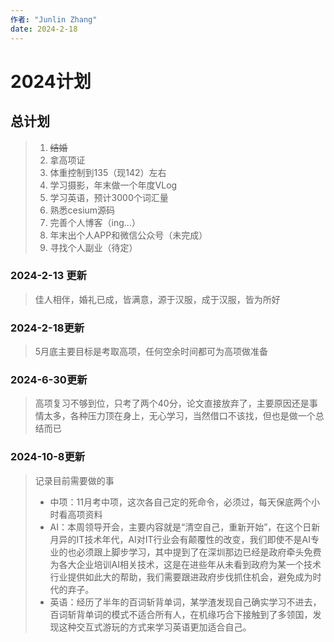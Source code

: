 ```yaml
---
作者: "Junlin Zhang"
date: 2024-2-18
---
```

# 2024计划 

## 总计划
>1. ~~结婚~~
>2. 拿高项证
>3. 体重控制到135（现142）左右
>4. 学习摄影，年末做一个年度VLog
>5. 学习英语，预计3000个词汇量
>6. 熟悉cesium源码
>7. 完善个人博客（ing...）
>8. 年末出个人APP和微信公众号（未完成）
>9. 寻找个人副业（待定）

### 2024-2-13 更新
>佳人相伴，婚礼已成，皆满意，源于汉服，成于汉服，皆为所好
 
### 2024-2-18更新
>5月底主要目标是考取高项，任何空余时间都可为高项做准备

### 2024-6-30更新
>高项复习不够到位，只考了两个40分，论文直接放弃了，主要原因还是事情太多，各种压力顶在身上，无心学习，当然借口不该找，但也是做一个总结而已

### 2024-10-8更新
>记录目前需要做的事
> - 中项：11月考中项，这次各自己定的死命令，必须过，每天保底两个小时看高项资料
> - AI：本周领导开会，主要内容就是“清空自己，重新开始”，在这个日新月异的IT技术年代，AI对IT行业会有颠覆性的改变，我们即使不是AI专业的也必须跟上脚步学习，其中提到了在深圳那边已经是政府牵头免费为各大企业培训AI相关技术，这是在进些年从未看到政府为某一个技术行业提供如此大的帮助，我们需要跟进政府步伐抓住机会，避免成为时代的弃子。
> - 英语：经历了半年的百词斩背单词，某学渣发现自己确实学习不进去，百词斩背单词的模式不适合所有人，在机缘巧合下接触到了多领国，发现这种交互式游玩的方式来学习英语更加适合自己。

<CustomLink title='多邻国 - 全球数亿语言学习者的口碑选择' desc='多邻国学外语，学⁠会、玩⁠会，还⁠免⁠费！' href='https://www.duolingo.cn/'/>